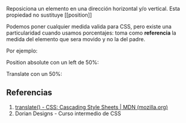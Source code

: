 Reposiciona un elemento en una dirección horizontal y/o vertical. Esta propiedad no sustituye [[position]]

Podemos poner cualquier medida valida para CSS, pero existe una particularidad cuando usamos porcentajes: toma como **referencia** la medida del elemento que sera movido y no la del padre. 

Por ejemplo:

Position absolute con un left de 50%:

Translate con un 50%:

## Referencias
1. [translate() - CSS: Cascading Style Sheets | MDN (mozilla.org)](https://developer.mozilla.org/en-US/docs/Web/CSS/transform-function/translate)
2. Dorian Designs - Curso intermedio de CSS
